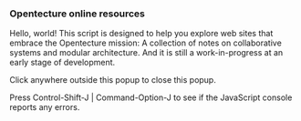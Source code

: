 ### Opentecture online resources

Hello, world! This script is designed to help you explore web sites that embrace the Opentecture mission: A collection of notes on collaborative systems and modular architecture. And it is still a work-in-progress at an early stage of development.

Click anywhere outside this popup to close this popup.

Press Control-Shift-J | Command-Option-J to see if the JavaScript console reports any errors.


